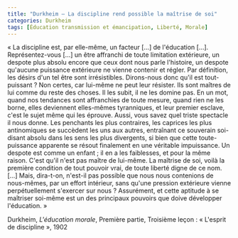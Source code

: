 ```yaml
---
title: "Durkheim – La discipline rend possible la maîtrise de soi"
categories: Durkheim
tags: [Éducation transmission et émancipation, Liberté, Morale]
---
```


« La discipline est, par elle-même, un facteur […] de l'éducation […]. Représentez-vous […] un être affranchi de toute limitation extérieure, un despote plus absolu encore que ceux dont nous parle l'histoire, un despote qu'aucune puissance extérieure ne vienne contenir et régler. Par définition, les désirs d'un tel être sont irrésistibles. Dirons-nous donc qu'il est tout-puissant ? Non certes, car lui-même ne peut leur résister. Ils sont maîtres de lui comme du reste des choses. Il les subit, il ne les domine pas. En un mot, quand nos tendances sont affranchies de toute mesure, quand rien ne les borne, elles deviennent elles-mêmes tyranniques, et leur premier esclave, c'est le sujet même qui les éprouve. Aussi, vous savez quel triste spectacle il nous donne. Les penchants les plus contraires, les caprices les plus antinomiques se succèdent les uns aux autres, entraînant ce souverain soi-disant absolu dans les sens les plus divergents, si bien que cette toute-puissance apparente se résout finalement en une véritable impuissance. Un despote est comme un enfant ; il en a les faiblesses, et pour la même raison. C'est qu'il n'est pas maître de lui-même. La maîtrise de soi, voilà la première condition de tout pouvoir vrai, de toute liberté digne de ce nom. […] Mais, dira-t-on, n'est-il pas possible que nous nous contenions de nous-mêmes, par un effort intérieur, sans qu'une pression extérieure vienne perpétuellement s'exercer sur nous ? Assurément, et cette aptitude à se maîtriser soi-même est un des principaux pouvoirs que doive développer l'éducation. »

Durkheim, _L'éducation morale_, Première partie, Troisième leçon : « L'esprit de discipline », 1902
